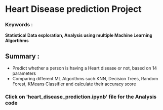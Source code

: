 # Heart Disease prediction Project

### Keywords :
**Statistical Data exploration, Analysis using multiple Machine Learning Algortihms**

## Summary :
* Predict whether a person is having a Heart disease or not, based on 14 parameters
* Comparing different ML Algorithms such KNN, Decision Trees, Random Forest, KMeans Classifier and calculate their accuracy score

### Click on 'heart_disease_prediction.ipynb' file for the Analysis code
